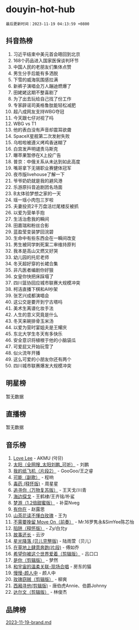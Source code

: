 # douyin-hot-hub

`最后更新时间：2023-11-19 04:13:59 +0800`

## 抖音热榜

1. 习近平结束中美元首会晤回到北京
1. 168个药品进入国家医保谈判环节
1. 中国人民的老朋友们集体点赞
1. 男生分手后能有多洒脱
1. 下雪的威海氛围感拉满
1. 新裤子演唱会万人蹦迪燃爆了
1. 田姥姥这期不整喜剧了
1. 为了出去玩给自己找了份工作
1. 专家辟谣司美格鲁肽能轻松减肥
1. 超八成网友支持WBG夺冠
1. 今天跟七仔对视了吗
1. WBG vs T1
1. 他的表白没有声音却震耳欲聋
1. SpaceX星舰第二次发射失败
1. 乌啦啦被遵义烤鸡香迷糊了
1. 白宫发声明谴责马斯克
1. 曝苹果暂停在X上投广告
1. 普京：中俄关系从未达到如此高度
1. 嘴哥拿下无锡职业赛健体冠军
1. 夜市版livehouse了解一下
1. 爷爷奶奶就是我的避风港
1. 乐游原抖音追剧团名场面
1. B太体验梦想之家的一天
1. 瑶一瑶小肉包三岁啦
1. 夫妻投资2千万盘活烂尾楼反被抓
1. 以爱为营单手抱
1. 生活治愈我的瞬间
1. 田嘉瑞和粉丝合影
1. 蓝盈莹变装梦回浣碧
1. 生命中有些东西会在一瞬间改变
1. 男生被同学刺死案二审维持原判
1. 我本是高山又燃又好哭
1. 幼儿园的托尼老师
1. 冬天超好穿的长裙合集
1. 非凡医者编剧你好狠
1. 女皇你快把床踩塌了
1. 四川篮协回应城市联赛大规模冲突
1. 柯洁直播下棋和AI吵架
1. 张艺兴成都演唱会
1. 这公交是要开到宁古塔吗
1. 美术生离谱化妆手法
1. 人生的意义究竟是什么
1. 冬天来碗排骨玉米汤
1. 以爱为营时宴姐夫是王耀庆
1. 东北大学生冬天有多快乐
1. 安全意识将植根于他的小脑袋瓜
1. 可爱屁又开始玩雪了
1. 似火流年开播
1. 这么可爱的小朋友你还有两个
1. 四川城市联赛爆发大规模冲突

## 明星榜

暂无数据

## 直播榜

暂无数据

## 音乐榜

1. [Love Lee](https://sf3-cdn-tos.douyinstatic.com/obj/tos-cn-ve-2774/o05GbkJGbCBTdDnMtB0fwOYgkeZp23vrWQDQBS) - AKMU (악뮤)
1. [太阳（全网搜_太阳刘鹏_可听）](https://sf6-cdn-tos.douyinstatic.com/obj/tos-cn-ve-2774/ogWbyIQnlBFImVbeDocRdCIYtBHlbJXgfZMvgz) - 刘鹏
1. [我的纸飞机（片段2）](https://sf6-cdn-tos.douyinstatic.com/obj/tos-cn-ve-2774/oM2ZrKcg2CD5AeRB2gkeXOFB1IxAGJdZPazYHf) - GooGoo/王之睿
1. [可能（副歌）](https://sf6-cdn-tos.douyinstatic.com/obj/tos-cn-ve-2774/cde1731888894259b333569393c2fb51) - 程响
1. [毒药 (释怀版)](https://sf3-cdn-tos.douyinstatic.com/obj/tos-cn-ve-2774/oYILMEAzspdZBIzy4frJNB8ZHPHWAhiwowd4Ad) - 周星星
1. [追寻你（万物复苏版）](https://sf6-cdn-tos.douyinstatic.com/obj/tos-cn-ve-2774/oYeAZJsbjIDit9APmBg8u6uDUQnHmoCf3gbo74) - 王天戈/川青
1. [海边探戈](https://sf6-cdn-tos.douyinstatic.com/obj/tos-cn-ve-2774/os9gE0VQCGqt6VQkZDyBBYvfSDY0QFe3vVmubn) - 王鹤棣/王齐铭/朴鲨
1. [梦游（1.2倍甜蜜版）](https://sf3-cdn-tos.douyinstatic.com/obj/tos-cn-ve-2774/o4gyAUm8hwufoEABmwVIiQtHsFuGzAEEWtNMzo) - 补菜Nveg
1. [有你在](https://sf6-cdn-tos.douyinstatic.com/obj/tos-cn-ve-2774/o8zImmNsI8B0yfAW5FKAB1oBhkMAlIrwsZEi1V) - 赵露思
1. [山茶花读不懂白玫瑰](https://sf3-cdn-tos.douyinstatic.com/obj/tos-cn-ve-2774/osfn8B7DktrRHEPJgPCfDbw7QDQEkwC16BxZg9) - 王为
1. [不需要挽留 Move On（前奏）](https://sf6-cdn-tos.douyinstatic.com/obj/tos-cn-ve-2774/ooCBhgCCkF4nExzQL9WZSUbitfA8IsDkgQIYhe) - Mr.16罗隽永&SimYee陈芯怡
1. [陷阱（释怀版）](https://sf3-cdn-tos.douyinstatic.com/obj/tos-cn-ve-2774/oE8C21LeZrzKLDFfQYgMzx4GAIHageG5IzayY7) - Zy/白允y
1. [故事还长](https://sf3-cdn-tos.douyinstatic.com/obj/tos-cn-ve-2774/30a26758c8594f0ab81ac675c33ee2c5) - 云汐
1. [星光降落 (贝儿完整版)](https://sf6-cdn-tos.douyinstatic.com/obj/tos-cn-ve-2774/okwB9hAwyAtsFFkFBzAX1hOOfQuIoMNs0W2Mwr) - 陆雨萱（贝儿）
1. [在草地上肆意奔跑(片段)](https://sf3-cdn-tos.douyinstatic.com/obj/tos-cn-ve-2774/8831d494742f45dabdfa8adb8b817259) - 傅如乔
1. [希望你被这个世界爱着（剪辑版）](https://sf6-cdn-tos.douyinstatic.com/obj/tos-cn-ve-2774/oo4H3BfEygN7l7bQaMBOZHCQ1eI4FqtED5skQ2) - 吕口口
1. [是你（剪辑版）](https://sf6-cdn-tos.douyinstatic.com/obj/tos-cn-ve-2774/46019dae783c4c969944217fe1cfafc4) - 梦然
1. [和宇宙的温柔关联-现场合唱](https://sf3-cdn-tos.douyinstatic.com/obj/tos-cn-ve-2774/o0hONGDYQBgk0e5bqDeQOonVmncA6tC2nBwZLT) - 房东的猫
1. [慢慢-颜人中](https://sf3-cdn-tos.douyinstatic.com/obj/tos-cn-ve-2774/ocjHNfBXdBxQNC8ZGAeoLMFTUgtBg8bkExunDC) - 颜人中
1. [玫瑰窃贼（剪辑版）](https://sf3-cdn-tos.douyinstatic.com/obj/tos-cn-ve-2774/oMqAsB3ixIhSWqAJOAwf3a0hU2zKJLBolQtFlI) - 柳爽
1. [西厢寻他(剪辑版)](https://sf6-cdn-tos.douyinstatic.com/obj/tos-cn-ve-2774/oUsAVfAQKlRNxEv5qxvIB8o5qmIWUcXbzJKJhw) - 唐伯虎Annie、伯爵Johnny
1. [达尔文（剪辑版）](https://sf3-cdn-tos.douyinstatic.com/obj/tos-cn-ve-2774/oQuPQQmEgnCeZsgKQ78VBZjNVtegzBGpoSbQPD) - 林俊杰

## 品牌榜

[2023-11-19-brand.md](2023-11-19-brand.md)
